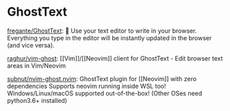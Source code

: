 # GhostText

[fregante/GhostText](https://github.com/fregante/GhostText): 👻 Use your text editor to write in your browser. Everything you type in the editor will be instantly updated in the browser (and vice versa).


[raghur/vim-ghost](https://github.com/raghur/vim-ghost): [[Vim]]/[[Neovim]] client for GhostText - Edit browser text areas in Vim/Neovim

[subnut/nvim-ghost.nvim](https://github.com/subnut/nvim-ghost.nvim): GhostText plugin for [[Neovim]] with zero dependencies Supports neovim running inside WSL too! Windows/Linux/macOS supported out-of-the-box! (Other OSes need python3.6+ installed)

